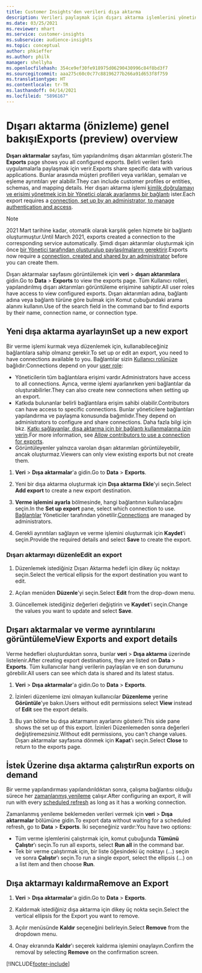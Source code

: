 ```yaml
---
title: Customer Insights'den verileri dışa aktarma
description: Verileri paylaşmak için dışarı aktarma işlemlerini yönetin.
ms.date: 03/25/2021
ms.reviewer: mhart
ms.service: customer-insights
ms.subservice: audience-insights
ms.topic: conceptual
author: phkieffer
ms.author: philk
manager: shellyha
ms.openlocfilehash: 354ce9ef30fe918975d06290430996c84f8bd3f7
ms.sourcegitcommit: aaa275c60c0c77c88196277b266a91d653f8f759
ms.translationtype: HT
ms.contentlocale: tr-TR
ms.lasthandoff: 04/14/2021
ms.locfileid: "5896167"
---
```

# <a name="exports-preview-overview"></a><span data-ttu-id="07b60-103">Dışarı aktarma (önizleme) genel bakışı</span><span class="sxs-lookup"><span data-stu-id="07b60-103">Exports (preview) overview</span></span>

<span data-ttu-id="07b60-104">**Dışarı aktarmalar** sayfası, tüm yapılandırılmış dışarı aktarımları gösterir.</span><span class="sxs-lookup"><span data-stu-id="07b60-104">The **Exports** page shows you all configured exports.</span></span> <span data-ttu-id="07b60-105">Belirli verileri farklı uygulamalarla paylaşmak için verir.</span><span class="sxs-lookup"><span data-stu-id="07b60-105">Exports share specific data with various applications.</span></span> <span data-ttu-id="07b60-106">Bunlar arasında müşteri profilleri veya varlıkları, şemaları ve eşleme ayrıntıları yer alabilir.</span><span class="sxs-lookup"><span data-stu-id="07b60-106">They can include customer profiles or entities, schemas, and mapping details.</span></span> <span data-ttu-id="07b60-107">Her dışarı aktarma işlemi [kimlik doğrulamayı ve erişimi yönetmek için bir Yönetici olarak ayarlanmış bir bağlantı](connections.md) ister.</span><span class="sxs-lookup"><span data-stu-id="07b60-107">Each export requires a [connection, set up by an administrator, to manage authentication and access](connections.md).</span></span>

> [!NOTE]
> <span data-ttu-id="07b60-108">2021 Mart tarihine kadar, otomatik olarak karşılık gelen hizmete bir bağlantı oluşturmuştur.</span><span class="sxs-lookup"><span data-stu-id="07b60-108">Until March 2021, exports created a connection to the corresponding service automatically.</span></span> <span data-ttu-id="07b60-109">Şimdi dışarı aktarımlar oluşturmak için önce [bir Yönetici tarafından oluşturulup paylaşılmalarını gerektirir](connections.md).</span><span class="sxs-lookup"><span data-stu-id="07b60-109">Exports now require a [connection, created and shared by an administrator](connections.md) before you can create them.</span></span>

<span data-ttu-id="07b60-110">Dışarı aktarmalar sayfasını görüntülemek için **veri** > **dışarı aktarımlara** gidin.</span><span class="sxs-lookup"><span data-stu-id="07b60-110">Go to **Data** > **Exports** to view the exports page.</span></span> <span data-ttu-id="07b60-111">Tüm Kullanıcı rolleri, yapılandırılmış dışarı aktarımları görüntüleme erişimine sahiptir.</span><span class="sxs-lookup"><span data-stu-id="07b60-111">All user roles have access to view configured exports.</span></span> <span data-ttu-id="07b60-112">Dışarı aktarımları adına, bağlantı adına veya bağlantı türüne göre bulmak için Komut çubuğundaki arama alanını kullanın.</span><span class="sxs-lookup"><span data-stu-id="07b60-112">Use of the search field in the command bar to find exports by their name, connection name, or connection type.</span></span>

## <a name="set-up-a-new-export"></a><span data-ttu-id="07b60-113">Yeni dışa aktarma ayarlayın</span><span class="sxs-lookup"><span data-stu-id="07b60-113">Set up a new export</span></span>

<span data-ttu-id="07b60-114">Bir verme işlemi kurmak veya düzenlemek için, kullanabileceğiniz bağlantılara sahip olmanız gerekir.</span><span class="sxs-lookup"><span data-stu-id="07b60-114">To set up or edit an export, you need to have connections available to you.</span></span> <span data-ttu-id="07b60-115">Bağlantılar sizin [Kullanıcı rolünüze](permissions.md) bağlıdır:</span><span class="sxs-lookup"><span data-stu-id="07b60-115">Connections depend on your [user role](permissions.md):</span></span>
- <span data-ttu-id="07b60-116">Yöneticilerin tüm bağlantılara erişimi vardır.</span><span class="sxs-lookup"><span data-stu-id="07b60-116">Administrators have access to all connections.</span></span> <span data-ttu-id="07b60-117">Ayrıca, verme işlemi ayarlanırken yeni bağlantılar da oluşturabilirler.</span><span class="sxs-lookup"><span data-stu-id="07b60-117">They can also create new connections when setting up an export.</span></span>
- <span data-ttu-id="07b60-118">Katkıda bulunanlar belirli bağlantılara erişim sahibi olabilir.</span><span class="sxs-lookup"><span data-stu-id="07b60-118">Contributors can have access to specific connections.</span></span> <span data-ttu-id="07b60-119">Bunlar yöneticilere bağlantıları yapılandırma ve paylaşma konusunda bağımlıdır.</span><span class="sxs-lookup"><span data-stu-id="07b60-119">They depend on administrators to configure and share connections.</span></span> <span data-ttu-id="07b60-120">Daha fazla bilgi için bkz. [Katkı sağlayanlar, dışa aktarma için bir bağlantı kullanmalarına izin verin](connections.md#allow-contributors-to-use-a-connection-for-exports).</span><span class="sxs-lookup"><span data-stu-id="07b60-120">For more information, see [Allow contributors to use a connection for exports](connections.md#allow-contributors-to-use-a-connection-for-exports).</span></span>
- <span data-ttu-id="07b60-121">Görüntüleyenler yalnızca varolan dışarı aktarımları görüntüleyebilir, ancak oluşturmaz.</span><span class="sxs-lookup"><span data-stu-id="07b60-121">Viewers can only view existing exports but not create them.</span></span>

1. <span data-ttu-id="07b60-122">**Veri** > **Dışa aktarmalar**'a gidin.</span><span class="sxs-lookup"><span data-stu-id="07b60-122">Go to **Data** > **Exports**.</span></span>

1. <span data-ttu-id="07b60-123">Yeni bir dışa aktarma oluşturmak için **Dışa aktarma Ekle**'yi seçin.</span><span class="sxs-lookup"><span data-stu-id="07b60-123">Select **Add export** to create a new export destination.</span></span>

1. <span data-ttu-id="07b60-124">**Verme işlemini ayarla** bölmesinde, hangi bağlantının kullanılacağını seçin.</span><span class="sxs-lookup"><span data-stu-id="07b60-124">In the **Set up export** pane, select which connection to use.</span></span> <span data-ttu-id="07b60-125">[Bağlantılar](connections.md) Yöneticiler tarafından yönetilir.</span><span class="sxs-lookup"><span data-stu-id="07b60-125">[Connections](connections.md) are managed by administrators.</span></span> 

1. <span data-ttu-id="07b60-126">Gerekli ayrıntıları sağlayın ve verme işlemini oluşturmak için **Kaydet**'i seçin.</span><span class="sxs-lookup"><span data-stu-id="07b60-126">Provide the required details and select **Save** to create the export.</span></span>

### <a name="edit-an-export"></a><span data-ttu-id="07b60-127">Dışarı aktarmayı düzenle</span><span class="sxs-lookup"><span data-stu-id="07b60-127">Edit an export</span></span>

1. <span data-ttu-id="07b60-128">Düzenlemek istediğiniz Dışarı Aktarma hedefi için dikey üç noktayı seçin.</span><span class="sxs-lookup"><span data-stu-id="07b60-128">Select the vertical ellipsis for the export destination you want to edit.</span></span>

1. <span data-ttu-id="07b60-129">Açılan menüden **Düzenle**'yi seçin.</span><span class="sxs-lookup"><span data-stu-id="07b60-129">Select **Edit** from the drop-down menu.</span></span>

1. <span data-ttu-id="07b60-130">Güncellemek istediğiniz değerleri değiştirin ve **Kaydet**'i seçin.</span><span class="sxs-lookup"><span data-stu-id="07b60-130">Change the values you want to update and select **Save**.</span></span>

## <a name="view-exports-and-export-details"></a><span data-ttu-id="07b60-131">Dışarı aktarmalar ve verme ayrıntılarını görüntüleme</span><span class="sxs-lookup"><span data-stu-id="07b60-131">View Exports and export details</span></span>

<span data-ttu-id="07b60-132">Verme hedefleri oluşturduktan sonra, bunlar **veri** > **Dışa aktarma** üzerinde listelenir.</span><span class="sxs-lookup"><span data-stu-id="07b60-132">After creating export destinations, they are listed on **Data** > **Exports**.</span></span> <span data-ttu-id="07b60-133">Tüm kullanıcılar hangi verilerin paylaşılan ve en son durumunu görebilir.</span><span class="sxs-lookup"><span data-stu-id="07b60-133">All users can see which data is shared and its latest status.</span></span>

1. <span data-ttu-id="07b60-134">**Veri** > **Dışa aktarmalar**'a gidin.</span><span class="sxs-lookup"><span data-stu-id="07b60-134">Go to **Data** > **Exports**.</span></span>

1. <span data-ttu-id="07b60-135">İzinleri düzenleme izni olmayan kullanıcılar **Düzenleme** yerine **Görüntüle**'ye bakın.</span><span class="sxs-lookup"><span data-stu-id="07b60-135">Users without edit permissions select **View** instead of **Edit** see the export details.</span></span>

1. <span data-ttu-id="07b60-136">Bu yan bölme bu dışa aktarmanın ayarlarını gösterir.</span><span class="sxs-lookup"><span data-stu-id="07b60-136">This side pane shows the set up of this export.</span></span> <span data-ttu-id="07b60-137">İzinleri Düzenlemeden sonra değerleri değiştiremezsiniz.</span><span class="sxs-lookup"><span data-stu-id="07b60-137">Without edit permissions, you can't change values.</span></span> <span data-ttu-id="07b60-138">Dışarı aktarmalar sayfasına dönmek için **Kapat**'ı seçin.</span><span class="sxs-lookup"><span data-stu-id="07b60-138">Select **Close** to return to the exports page.</span></span>

## <a name="run-exports-on-demand"></a><span data-ttu-id="07b60-139">İstek Üzerine dışa aktarma çalıştır</span><span class="sxs-lookup"><span data-stu-id="07b60-139">Run exports on demand</span></span>

<span data-ttu-id="07b60-140">Bir verme yapılandırması yapılandırıldıktan sonra, çalışma bağlantısı olduğu sürece her [zamanlanmış yenileme](system.md#schedule-tab) çalışır.</span><span class="sxs-lookup"><span data-stu-id="07b60-140">After configuring an export, it will run with every [scheduled refresh](system.md#schedule-tab) as long as it has a working connection.</span></span>

<span data-ttu-id="07b60-141">Zamanlanmış yenileme beklemeden verileri vermek için **veri** > **Dışa aktarmalar** bölümüne gidin.</span><span class="sxs-lookup"><span data-stu-id="07b60-141">To export data without waiting for a scheduled refresh, go to **Data** > **Exports**.</span></span> <span data-ttu-id="07b60-142">İki seçeneğiniz vardır:</span><span class="sxs-lookup"><span data-stu-id="07b60-142">You have two options:</span></span>

- <span data-ttu-id="07b60-143">Tüm verme işlemlerini çalıştırmak için, komut çubuğunda **Tümünü Çalıştır**'ı seçin.</span><span class="sxs-lookup"><span data-stu-id="07b60-143">To run all exports, select **Run all** in the command bar.</span></span> 
- <span data-ttu-id="07b60-144">Tek bir verme çalıştırmak için, bir liste öğesindeki üç noktayı (...) seçin ve sonra **Çalıştır**'ı seçin.</span><span class="sxs-lookup"><span data-stu-id="07b60-144">To run a single export, select the ellipsis (...) on a list item and then choose **Run**.</span></span>

## <a name="remove-an-export"></a><span data-ttu-id="07b60-145">Dışa aktarmayı kaldırma</span><span class="sxs-lookup"><span data-stu-id="07b60-145">Remove an Export</span></span>

1. <span data-ttu-id="07b60-146">**Veri** > **Dışa aktarmalar**'a gidin.</span><span class="sxs-lookup"><span data-stu-id="07b60-146">Go to **Data** > **Exports**.</span></span>

1. <span data-ttu-id="07b60-147">Kaldırmak istediğiniz dışa aktarma için dikey üç nokta seçin.</span><span class="sxs-lookup"><span data-stu-id="07b60-147">Select the vertical ellipsis for the Export you want to remove.</span></span>

1. <span data-ttu-id="07b60-148">Açılır menüsünde **Kaldır** seçeneğini belirleyin.</span><span class="sxs-lookup"><span data-stu-id="07b60-148">Select **Remove** from the dropdown menu.</span></span>

1. <span data-ttu-id="07b60-149">Onay ekranında **Kaldır**'ı seçerek kaldırma işlemini onaylayın.</span><span class="sxs-lookup"><span data-stu-id="07b60-149">Confirm the removal by selecting **Remove** on the confirmation screen.</span></span>


[!INCLUDE[footer-include](../includes/footer-banner.md)]
